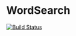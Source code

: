 # WordSearch

[![Build Status](https://github.com/jarvist/WordSearch.jl/actions/workflows/CI.yml/badge.svg?branch=main)](https://github.com/jarvist/WordSearch.jl/actions/workflows/CI.yml?query=branch%3Amain)
